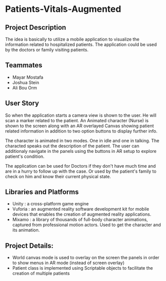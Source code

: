 # Patients-Vitals-Augmented

## Project Description
The idea is basically to utilize a mobile application to visualize the information related to hospitalized patients. The application could be used by the doctors or family visiting patients.

## Teammates
- Mayar Mostafa
- Joshua Stein
- Ali Bou Orm


## User Story

So when the application starts a camera view is shown to the user. He will scan a marker related to the patient. An Animated character (Nurse) is shown to the screen along with an AR overlayed Canvas showing patient related information in addition to two option buttons to display further info.


The character is animated in two modes. One in idle and one in talking. The characted speaks out the description of the patient. 
The user can additionaly navigate in the panels using the buttons in AR setup to explore patient's condition.

The application can be used for Doctors if they don't have much time and are in a hurry to follow up with the case. Or used by the patient's family to check on him and know their current physical state.


## Libraries and Platforms
- Unity : a cross-platform game engine
- Vuforia : an augmented reality software development kit for mobile devices that enables the creation of augmented reality applications.
- Mixamo : a library of thousands of full-body character animations, captured from professional motion actors. Used to get the character and its animation.


## Project Details:
- World canvas mode is used to overlay on the screen the panels in order to show menus in AR mode (instead of screen overlay)
- Patient class is implemented using Scriptable objects to facilitate the creation of multiple patients
